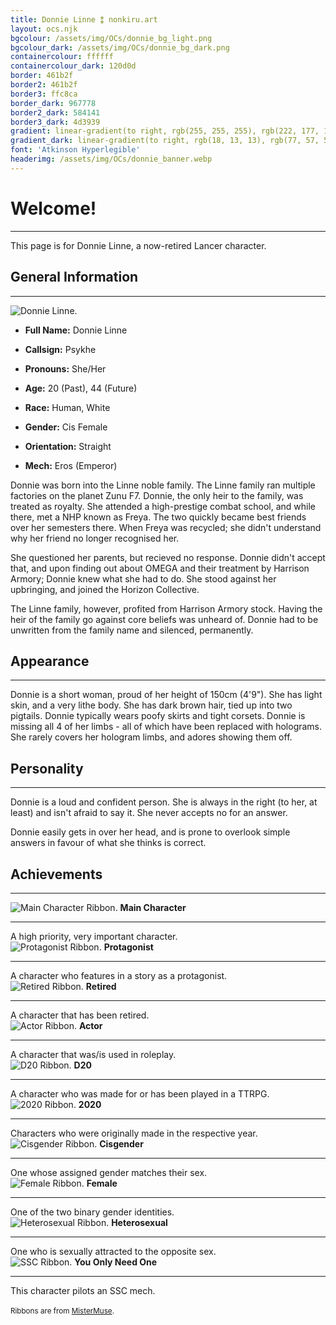 ```yaml
---
title: Donnie Linne ⁑ nonkiru.art
layout: ocs.njk
bgcolour: /assets/img/OCs/donnie_bg_light.png
bgcolour_dark: /assets/img/OCs/donnie_bg_dark.png
containercolour: ffffff
containercolour_dark: 120d0d
border: 461b2f
border2: 461b2f
border3: ffc8ca
border_dark: 967778
border2_dark: 584141
border3_dark: 4d3939
gradient: linear-gradient(to right, rgb(255, 255, 255), rgb(222, 177, 179))
gradient_dark: linear-gradient(to right, rgb(18, 13, 13), rgb(77, 57, 57))
font: 'Atkinson Hyperlegible'
headerimg: /assets/img/OCs/donnie_banner.webp
---
```


# Welcome!
---
This page is for Donnie Linne, a now-retired Lancer character.

## General Information
---
<div class="oc_flex">
    <div>
    <img src="/assets/img/OCs/donnie_small.webp" alt="Donnie Linne.">
    </div>

- **Full Name:** Donnie Linne
- **Callsign:** Psykhe
- **Pronouns:** She/Her
- **Age:** 20 (Past), 44 (Future)
- **Race:** Human, White
- **Gender:** Cis Female
- **Orientation:** Straight
- **Mech:** Eros (Emperor)


    <div>
    </div>
</div>

Donnie was born into the Linne noble family. The Linne family ran multiple factories on the planet Zunu F7. Donnie, the only heir to the family, was treated as royalty. She attended a high-prestige combat school, and while there, met a NHP known as Freya. The two quickly became best friends over her semesters there. When Freya was recycled; she didn't understand why her friend no longer recognised her.

She questioned her parents, but recieved no response. Donnie didn't accept that, and upon finding out about OMEGA and their treatment by Harrison Armory; Donnie knew what she had to do. She stood against her upbringing, and joined the Horizon Collective. 

The Linne family, however, profited from Harrison Armory stock. Having the heir of the family go against core beliefs was unheard of. Donnie had to be unwritten from the family name and silenced, permanently.

## Appearance
---
Donnie is a short woman, proud of her height of 150cm (4'9"). She has light skin, and a very lithe body. She has dark brown hair, tied up into two pigtails. Donnie typically wears poofy skirts and tight corsets. Donnie is missing all 4 of her limbs - all of which have been replaced with holograms. She rarely covers her hologram limbs, and adores showing them off.

## Personality
---
Donnie is a loud and confident person. She is always in the right (to her, at least) and isn't afraid to say it. She never accepts no for an answer.

Donnie easily gets in over her head, and is prone to overlook simple answers in favour of what she thinks is correct.

## Achievements
---

<div class="tooltip" tabindex="0">
    <img src="/assets/img/OCs/ribbon_maincharacter.png" alt="Main Character Ribbon.">
    <span class="tooltiptext">
    <b>Main Character</b>
    <hr>
    A high priority, very important character.
    </span>
</div>

<div class="tooltip" tabindex="0">
    <img src="/assets/img/OCs/ribbon_protagonist.png" alt="Protagonist Ribbon.">
    <span class="tooltiptext">
    <b>Protagonist</b>
    <hr>
    A character who features in a story as a protagonist.
    </span>
</div>

<div class="tooltip" tabindex="0">
    <img src="/assets/img/OCs/ribbon_retired.png" alt="Retired Ribbon.">
    <span class="tooltiptext">
    <b>Retired</b>
    <hr>
    A character that has been retired.
    </span>
</div>

<div class="tooltip" tabindex="0">
    <img src="/assets/img/OCs/ribbon_actor.png" alt="Actor Ribbon.">
    <span class="tooltiptext">
    <b>Actor</b>
    <hr>
    A character that was/is used in roleplay.
    </span>
</div>

<div class="tooltip" tabindex="0">
    <img src="/assets/img/OCs/ribbon_d20.png" alt="D20 Ribbon.">
    <span class="tooltiptext">
    <b>D20</b>
    <hr>
    A character who was made for or has been played in a TTRPG.
    </span>
</div>

<div class="tooltip" tabindex="0">
    <img src="/assets/img/OCs/ribbon_2020.png" alt="2020 Ribbon.">
    <span class="tooltiptext">
    <b>2020</b>
    <hr>
    Characters who were originally made in the respective year.
    </span>
</div>

<div class="tooltip" tabindex="0">
    <img src="/assets/img/OCs/ribbon_cis.png" alt="Cisgender Ribbon.">
    <span class="tooltiptext">
    <b>Cisgender</b>
    <hr>
    One whose assigned gender matches their sex.
    </span>
</div>

<div class="tooltip" tabindex="0">
    <img src="/assets/img/OCs/ribbon_female.png" alt="Female Ribbon.">
    <span class="tooltiptext">
    <b>Female</b>
    <hr>
    One of the two binary gender identities.
    </span>
</div>

<div class="tooltip" tabindex="0">
    <img src="/assets/img/OCs/ribbon_heterosexual.png" alt="Heterosexual Ribbon.">
    <span class="tooltiptext">
    <b>Heterosexual</b>
    <hr>
    One who is sexually attracted to the opposite sex.
    </span>
</div>

<div class="tooltip" tabindex="0">
    <img src="/assets/img/OCs/ribbon_ssc.png" alt="SSC Ribbon.">
    <span class="tooltiptext">
    <b>You Only Need One</b>
    <hr>
    This character pilots an SSC mech.
    </span>
</div>

<br>
<small>Ribbons are from <a href="https://toyhou.se/4739396.-ribbons">MisterMuse</a>.</small>